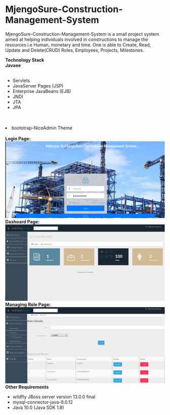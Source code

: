 # MjengoSure-Construction-Management-System
MjengoSure-Construction-Management-System is a small project system aimed at helping individuals involved in constructions to manage 
the resources i.e Human, monetary and time. 
One is able to Create, Read, Update and Delete(CRUD) Roles, Employees, Projects, Milestones.

<b>Technology Stack</b>
<br>
    <b>Javaee</b>
    <br>
    <ul>    
       <li> Servlets</li>
        <li>JavaServer Pages (JSP)</li>
       <li> Enterprise JavaBeans (EJB)</li>
       <li> JNDI</li>
      <li>  JTA</li>
       <li> JPA</li>        
     </ul>
     <br>
     <li>bootstrap-NiceAdmin Theme</li>
      <br>
      <b>Login Page: </b>       
      <img src="https://github.com/vkiprono53/MjengoSure-Construction-Management-System/blob/master/Screenshots/Login.png"> 
      <br>
      <b>Dashoard Page: </b>       
      <img src="https://github.com/vkiprono53/MjengoSure-Construction-Management-System/blob/master/Screenshots/Dashboard.png">
      <b>Managing Role Page: </b>       
      <img src="https://github.com/vkiprono53/MjengoSure-Construction-Management-System/blob/master/Screenshots/Role.png">  
      <b>Other Requirements</b>
      <ul> 
   <li> wildfly JBoss server version 13.0.0 final</li>
   <li> mysql-connector-java-8.0.12</li>
    <li> Java 10.0 (Java SDK 1.8)</li>
    </ul>
